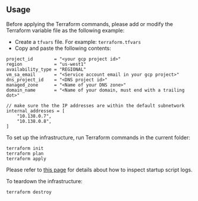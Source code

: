 ## Usage

Before applying the Terraform commands, please add or modify the Terraform variable file as the following example:

- Create a ```tfvars``` file. For example: ```terraform.tfvars```
- Copy and paste the following contents:

```
project_id        = "<your gcp project id>"
region            = "us-west1"
availability_type = "REGIONAL"
vm_sa_email       = "<Service account email in your gcp project>"
dns_project_id    = "<DNS project id>"
managed_zone      = "<Name of your DNS zone>"
domain_name       = "<Name of your domain, must end with a trailing dot>"

// make sure the the IP addresses are within the default subnetwork
internal_addresses = [
    "10.138.0.7",
    "10.138.0.8",
]
```

To set up the infrastructure, run Terraform commands in the current folder:

```shell
terraform init
terraform plan
terraform apply 
```

Please refer to [this page](https://cloud.google.com/compute/docs/instances/startup-scripts/linux) for details about how to inspect startup script logs.

To teardown the infrastructure:

```shell
terraform destroy
```
